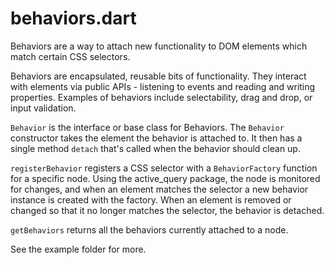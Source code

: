 behaviors.dart
==============

Behaviors are a way to attach new functionality to DOM elements which match
certain CSS selectors.

Behaviors are encapsulated, reusable bits of functionality. They interact with
elements via public APIs - listening to events and reading and writing
properties. Examples of behaviors include selectability, drag and drop,
or input validation.

`Behavior` is the interface or base class for Behaviors. The `Behavior` 
constructor takes the element the behavior is attached to. It then has a 
single method `detach` that's called when the behavior should clean up.
 
`registerBehavior` registers a CSS selector with a `BehaviorFactory` function
for a specific node. Using the active_query package, the node is monitored for
changes, and when an element matches the selector a new behavior instance is
created with the factory. When an element is removed or changed so that it no
longer matches the selector, the behavior is detached.

`getBehaviors` returns all the behaviors currently attached to a node.

See the example folder for more.
